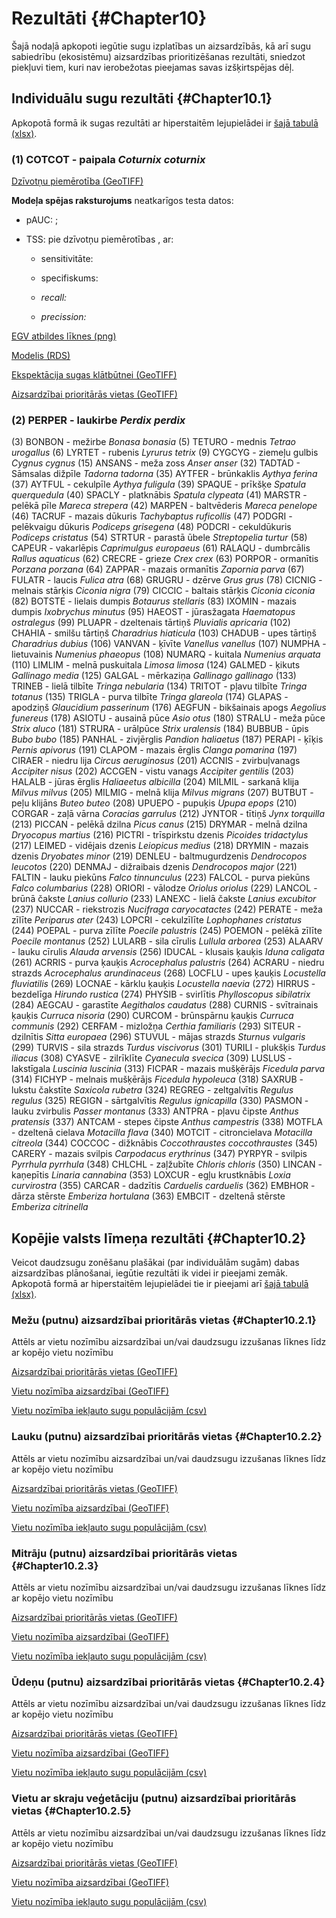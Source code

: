 # Rezultāti {#Chapter10}

Šajā nodaļā apkopoti iegūtie sugu izplatības un aizsardzībās, kā arī sugu sabiedrību (ekosistēmu) aizsardzības prioritizēšanas rezultāti, sniedzot piekļuvi tiem, kuri nav ierobežotas pieejamas savas izšķirtspējas dēļ.

## Individuālu sugu rezultāti {#Chapter10.1}

Apkopotā formā ik sugas rezultāti ar hiperstaitēm lejupielādei ir [šajā tabulā (xlsx)]().



### (1) COTCOT - paipala *Coturnix coturnix*

[Dzīvotņu piemērotība (GeoTIFF)]()

**Modeļa spējas raksturojums** neatkarīgos testa datos:

- pAUC: ;

- TSS: pie dzīvotņu piemērotības , ar:

  - sensitivitāte: 
  
  - specifiskums: 
  
  - *recall:* 
  
  - *precission:* 

[EGV atbildes līknes (png)]()

[Modelis (RDS)]()

[Ekspektācija sugas klātbūtnei (GeoTIFF)]()

[Aizsardzībai prioritārās vietas (GeoTIFF)]()


### (2) PERPER - laukirbe *Perdix perdix*

(3) BONBON - mežirbe *Bonasa bonasia*
(5) TETURO - mednis *Tetrao urogallus*
(6) LYRTET - rubenis *Lyrurus tetrix*
(9) CYGCYG - ziemeļu gulbis *Cygnus cygnus*
(15) ANSANS - meža zoss *Anser anser*
(32) TADTAD - Sāmsalas dižpīle *Tadorna tadorna*
(35) AYTFER - brūnkaklis *Aythya ferina*
(37) AYTFUL - cekulpīle *Aythya fuligula*
(39) SPAQUE - prīkšķe *Spatula querquedula*
(40) SPACLY - platknābis *Spatula clypeata*
(41) MARSTR - pelēkā pīle *Mareca strepera*
(42) MARPEN - baltvēderis *Mareca penelope*
(46) TACRUF - mazais dūkuris *Tachybaptus ruficollis*
(47) PODGRI - pelēkvaigu dūkuris *Podiceps grisegena*
(48) PODCRI - cekuldūkuris *Podiceps cristatus*
(54) STRTUR - parastā ūbele *Streptopelia turtur*
(58) CAPEUR - vakarlēpis *Caprimulgus europaeus*
(61) RALAQU - dumbrcālis *Rallus aquaticus*
(62) CRECRE - grieze *Crex crex*
(63) PORPOR - ormanītis *Porzana porzana*
(64) ZAPPAR - mazais ormanītis *Zapornia parva*
(67) FULATR - laucis *Fulica atra*
(68) GRUGRU - dzērve *Grus grus*
(78) CICNIG - melnais stārķis *Ciconia nigra*
(79) CICCIC - baltais stārķis *Ciconia ciconia*
(82) BOTSTE - lielais dumpis *Botaurus stellaris*
(83) IXOMIN - mazais dumpis *Ixobrychus minutus*
(95) HAEOST - jūrasžagata *Haematopus ostralegus*
(99) PLUAPR - dzeltenais tārtiņš *Pluvialis apricaria*
(102) CHAHIA - smilšu tārtiņš *Charadrius hiaticula*
(103) CHADUB - upes tārtiņš *Charadrius dubius*
(106) VANVAN - ķīvīte *Vanellus vanellus*
(107) NUMPHA - lietuvainis *Numenius phaeopus*
(108) NUMARQ - kuitala *Numenius arquata*
(110) LIMLIM - melnā puskuitala *Limosa limosa*
(124) GALMED - ķikuts *Gallinago media*
(125) GALGAL - mērkaziņa *Gallinago gallinago*
(133) TRINEB - lielā tilbīte *Tringa nebularia*
(134) TRITOT - pļavu tilbīte *Tringa totanus*
(135) TRIGLA - purva tilbīte *Tringa glareola*
(174) GLAPAS - apodziņš *Glaucidium passerinum*
(176) AEGFUN - bikšainais apogs *Aegolius funereus*
(178) ASIOTU - ausainā pūce *Asio otus*
(180) STRALU - meža pūce *Strix aluco*
(181) STRURA - urālpūce *Strix uralensis*
(184) BUBBUB - ūpis *Bubo bubo*
(185) PANHAL - zivjērglis *Pandion haliaetus*
(187) PERAPI - ķīķis *Pernis apivorus*
(191) CLAPOM - mazais ērglis *Clanga pomarina*
(197) CIRAER - niedru lija *Circus aeruginosus*
(201) ACCNIS - zvirbuļvanags *Accipiter nisus*
(202) ACCGEN - vistu vanags *Accipiter gentilis*
(203) HALALB - jūras ērglis *Haliaeetus albicilla*
(204) MILMIL - sarkanā klija *Milvus milvus*
(205) MILMIG - melnā klija *Milvus migrans*
(207) BUTBUT - peļu klijāns *Buteo buteo*
(208) UPUEPO - pupuķis *Upupa epops*
(210) CORGAR - zaļā vārna *Coracias garrulus*
(212) JYNTOR - tītiņš *Jynx torquilla*
(213) PICCAN - pelēkā dzilna *Picus canus*
(215) DRYMAR - melnā dzilna *Dryocopus martius*
(216) PICTRI - trīspirkstu dzenis *Picoides tridactylus*
(217) LEIMED - vidējais dzenis *Leiopicus medius*
(218) DRYMIN - mazais dzenis *Dryobates minor*
(219) DENLEU - baltmugurdzenis *Dendrocopos leucotos*
(220) DENMAJ - dižraibais dzenis *Dendrocopos major*
(221) FALTIN - lauku piekūns *Falco tinnunculus*
(223) FALCOL - purva piekūns *Falco columbarius*
(228) ORIORI - vālodze *Oriolus oriolus*
(229) LANCOL - brūnā čakste *Lanius collurio*
(233) LANEXC - lielā čakste *Lanius excubitor*
(237) NUCCAR - riekstrozis *Nucifraga caryocatactes*
(242) PERATE - meža zīlīte *Periparus ater*
(243) LOPCRI - cekulzīlīte *Lophophanes cristatus*
(244) POEPAL - purva zīlīte *Poecile palustris*
(245) POEMON - pelēkā zīlīte *Poecile montanus*
(252) LULARB - sila cīrulis *Lullula arborea*
(253) ALAARV - lauku cīrulis *Alauda arvensis*
(256) IDUCAL - klusais ķauķis *Iduna caligata*
(261) ACRRIS - purva ķauķis *Acrocephalus palustris*
(264) ACRARU - niedru strazds *Acrocephalus arundinaceus*
(268) LOCFLU - upes ķauķis *Locustella fluviatilis*
(269) LOCNAE - kārklu ķauķis *Locustella naevia*
(272) HIRRUS - bezdelīga *Hirundo rustica*
(274) PHYSIB - svirlītis *Phylloscopus sibilatrix*
(284) AEGCAU - garastīte *Aegithalos caudatus*
(288) CURNIS - svītrainais ķauķis *Curruca nisoria*
(290) CURCOM - brūnspārnu ķauķis *Curruca communis*
(292) CERFAM - mizložņa *Certhia familiaris*
(293) SITEUR - dzilnītis *Sitta europaea*
(296) STUVUL - mājas strazds *Sturnus vulgaris*
(299) TURVIS - sila strazds *Turdus viscivorus*
(301) TURILI - plukšķis *Turdus iliacus*
(308) CYASVE - zilrīklīte *Cyanecula svecica*
(309) LUSLUS - lakstīgala *Luscinia luscinia*
(313) FICPAR - mazais mušķērājs *Ficedula parva*
(314) FICHYP - melnais mušķērājs *Ficedula hypoleuca*
(318) SAXRUB - lukstu čakstīte *Saxicola rubetra*
(324) REGREG - zeltgalvītis *Regulus regulus*
(325) REGIGN - sārtgalvītis *Regulus ignicapilla*
(330) PASMON - lauku zvirbulis *Passer montanus*
(333) ANTPRA - pļavu čipste *Anthus pratensis*
(337) ANTCAM - stepes čipste *Anthus campestris*
(338) MOTFLA - dzeltenā cielava *Motacilla flava*
(340) MOTCIT - citroncielava *Motacilla citreola*
(344) COCCOC - dižknābis *Coccothraustes coccothraustes*
(345) CARERY - mazais svilpis *Carpodacus erythrinus*
(347) PYRPYR - svilpis *Pyrrhula pyrrhula*
(348) CHLCHL - zaļžubīte *Chloris chloris*
(350) LINCAN - kaņepītis *Linaria cannabina*
(353) LOXCUR - egļu krustknābis *Loxia curvirostra*
(355) CARCAR - dadzītis *Carduelis carduelis*
(362) EMBHOR - dārza stērste *Emberiza hortulana*
(363) EMBCIT - dzeltenā stērste *Emberiza citrinella*

## Kopējie valsts līmeņa rezultāti {#Chapter10.2}

Veicot daudzsugu zonēšanu plašākai (par individuālām sugām) dabas aizsardzības plānošanai, iegūtie rezultāti ik videi ir pieejami zemāk. Apkopotā formā ar hiperstaitēm lejupielādei tie ir pieejami arī [šajā tabulā (xlsx)]().


### Mežu (putnu) aizsardzībai prioritārās vietas {#Chapter10.2.1}

Attēls ar vietu nozīmību aizsardzībai un/vai daudzsugu izzušanas līknes līdz ar kopējo vietu nozīmību

[Aizsardzībai prioritārās vietas (GeoTIFF)]()

[Vietu nozīmība aizsardzībai (GeoTIFF)]()

[Vietu nozīmība iekļauto sugu populācijām (csv)]()



### Lauku (putnu) aizsardzībai prioritārās vietas {#Chapter10.2.2}

Attēls ar vietu nozīmību aizsardzībai un/vai daudzsugu izzušanas līknes līdz ar kopējo vietu nozīmību

[Aizsardzībai prioritārās vietas (GeoTIFF)]()

[Vietu nozīmība aizsardzībai (GeoTIFF)]()

[Vietu nozīmība iekļauto sugu populācijām (csv)]()



### Mitrāju (putnu) aizsardzībai prioritārās vietas {#Chapter10.2.3}

Attēls ar vietu nozīmību aizsardzībai un/vai daudzsugu izzušanas līknes līdz ar kopējo vietu nozīmību

[Aizsardzībai prioritārās vietas (GeoTIFF)]()

[Vietu nozīmība aizsardzībai (GeoTIFF)]()

[Vietu nozīmība iekļauto sugu populācijām (csv)]()



### Ūdeņu (putnu) aizsardzībai prioritārās vietas {#Chapter10.2.4}

Attēls ar vietu nozīmību aizsardzībai un/vai daudzsugu izzušanas līknes līdz ar kopējo vietu nozīmību

[Aizsardzībai prioritārās vietas (GeoTIFF)]()

[Vietu nozīmība aizsardzībai (GeoTIFF)]()

[Vietu nozīmība iekļauto sugu populācijām (csv)]()



### Vietu ar skraju veģetāciju (putnu) aizsardzībai prioritārās vietas {#Chapter10.2.5}

Attēls ar vietu nozīmību aizsardzībai un/vai daudzsugu izzušanas līknes līdz ar kopējo vietu nozīmību

[Aizsardzībai prioritārās vietas (GeoTIFF)]()

[Vietu nozīmība aizsardzībai (GeoTIFF)]()

[Vietu nozīmība iekļauto sugu populācijām (csv)]()

